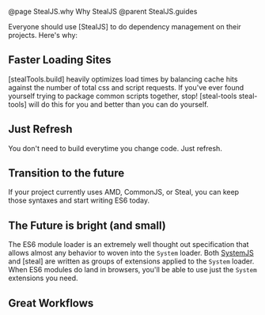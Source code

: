 @page StealJS.why Why StealJS
@parent StealJS.guides

Everyone should use [StealJS] to do dependency management on their projects.  Here's why:

## Faster Loading Sites

[stealTools.build] heavily optimizes load times by balancing cache hits against
the number of total css and script requests. If you've ever found yourself trying to
package common scripts together, stop!  [steal-tools steal-tools] will do this for
you and better than you can do yourself.

## Just Refresh

You don't need to build everytime you change code.  Just refresh.

## Transition to the future

If your project currently uses AMD, CommonJS, or Steal, you can
keep those syntaxes and start writing ES6 today.

## The Future is bright (and small)

The ES6 module loader is an extremely well thought out specification that
allows almost any behavior to woven into the `System` 
loader. Both [SystemJS](http://github.com/systemjs/systemjs) and 
[steal] are written as groups of extensions applied to the
`System` loader. When ES6 modules do land in browsers, you'll be able to
use just the `System` extensions you need. 

## Great Workflows


